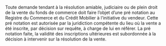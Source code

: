 Toute demande tendant à la résolution amiable, judiciaire ou de plein droit de la
vente du fonds de commerce doit faire l’objet d’une pré notation au Registre du Commerce et
du Crédit Mobilier à l’initiative du vendeur.
Cette pré notation est autorisée par la juridiction compétente du lieu où la vente a été inscrite,
par décision sur requête, à charge de lui en référer.
La pré notation faite, la validité des inscriptions ultérieures est subordonnée à la décision à
intervenir sur la résolution de la vente.